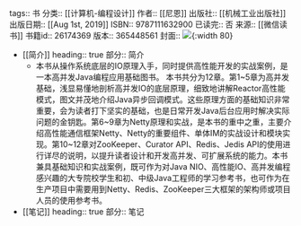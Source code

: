 tags:: 书
分类:: [[计算机-编程设计]]
作者:: [[尼恩]]
出版社:: [[机械工业出版社]]
出版日期:: [[Aug 1st, 2019]]
ISBN:: 9787111632900
已读完:: 否
来源:: [[微信读书]]
书籍id:: 26174369
版本:: 365448561
封面:: ![](https://cdn.weread.qq.com/weread/cover/4/YueWen_26174369/s_YueWen_26174369.jpg){:width 80}

- [[简介]]
  heading:: true
  部分:: 简介
	- 本书从操作系统底层的IO原理入手，同时提供高性能开发的实战案例，是一本高并发Java编程应用基础图书。 本书共分为12章。第1~5章为高并发基础，浅显易懂地剖析高并发IO的底层原理，细致地讲解Reactor高性能模式，图文并茂地介绍Java异步回调模式。这些原理方面的基础知识非常重要，会为读者打下坚实的基础，也是日常开发Java后台应用时解决实际问题的金钥匙。第6~9章为Netty原理和实战，是本书的重中之重，主要介绍高性能通信框架Netty、Netty的重要组件、单体IM的实战设计和模块实现。第10~12章对ZooKeeper、Curator API、Redis、Jedis API的使用进行详尽的说明，以提升读者设计和开发高并发、可扩展系统的能力。本书兼具基础知识和实战案例，既可作为对Java NIO、高性能IO、高并发编程感兴趣的大专院校学生和初、中级Java工程师的学习参考书，也可作为在生产项目中需要用到Netty、Redis、ZooKeeper三大框架的架构师或项目人员的使用参考书。
- [[笔记]]
  heading:: true
  部分:: 笔记